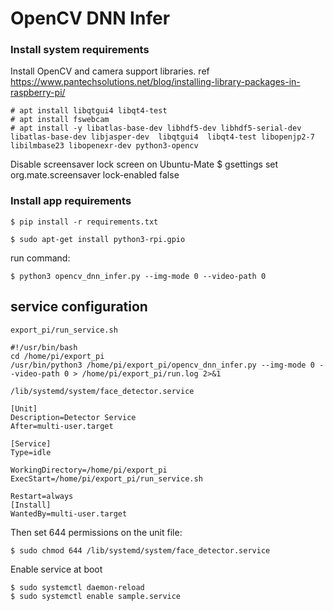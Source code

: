 # OpenCV DNN Infer

### Install system requirements

Install OpenCV and camera support libraries. ref https://www.pantechsolutions.net/blog/installing-library-packages-in-raspberry-pi/

    # apt install libqtgui4 libqt4-test
    # apt install fswebcam
    # apt install -y libatlas-base-dev libhdf5-dev libhdf5-serial-dev libatlas-base-dev libjasper-dev  libqtgui4  libqt4-test libopenjp2-7 libilmbase23 libopenexr-dev python3-opencv

Disable screensaver lock screen on Ubuntu-Mate
    $ gsettings set org.mate.screensaver lock-enabled false

### Install app requirements

    $ pip install -r requirements.txt

    $ sudo apt-get install python3-rpi.gpio

run command:

    $ python3 opencv_dnn_infer.py --img-mode 0 --video-path 0

## service configuration

`export_pi/run_service.sh`

    #!/usr/bin/bash
    cd /home/pi/export_pi
    /usr/bin/python3 /home/pi/export_pi/opencv_dnn_infer.py --img-mode 0 --video-path 0 > /home/pi/export_pi/run.log 2>&1

`/lib/systemd/system/face_detector.service`

    [Unit]
    Description=Detector Service
    After=multi-user.target
    
    [Service]
    Type=idle
    
    WorkingDirectory=/home/pi/export_pi
    ExecStart=/home/pi/export_pi/run_service.sh
    
    Restart=always
    [Install]
    WantedBy=multi-user.target


Then set 644 permissions on the unit file:

    $ sudo chmod 644 /lib/systemd/system/face_detector.service

Enable service at boot

    $ sudo systemctl daemon-reload
    $ sudo systemctl enable sample.service